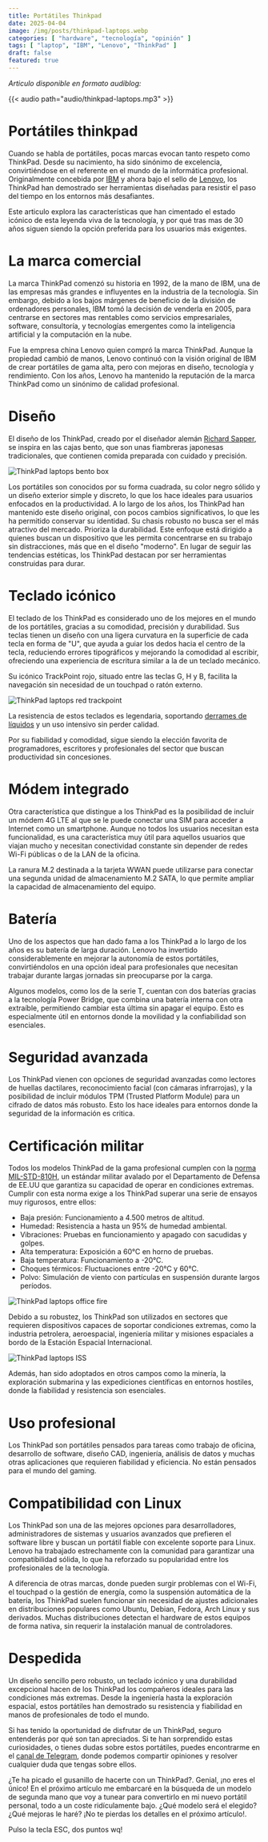 ```yaml
---
title: Portátiles Thinkpad
date: 2025-04-04
image: /img/posts/thinkpad-laptops.webp
categories: [ "hardware", "tecnología", "opinión" ]
tags: [ "laptop", "IBM", "Lenovo", "ThinkPad" ]
draft: false
featured: true
---
```


*Articulo disponible en formato audiblog:*

{{< audio path="audio/thinkpad-laptops.mp3" >}}

# Portátiles thinkpad

Cuando se habla de portátiles, pocas marcas evocan tanto respeto como ThinkPad. Desde su nacimiento, ha sido sinónimo de excelencia, convirtiéndose en el referente en el mundo de la informática profesional. Originalmente concebida por [IBM](https://www.ibm.com/us-en) y ahora bajo el sello de [Lenovo](https://www.lenovo.com), los ThinkPad han demostrado ser herramientas diseñadas para resistir el paso del tiempo en los entornos más desafiantes.

Este articulo explora las características que han cimentado el estado icónico de esta leyenda viva de la tecnología, y por qué tras mas de 30 años siguen siendo la opción preferida para los usuarios más exigentes.

# La marca comercial

La marca ThinkPad comenzó su historia en 1992, de la mano de IBM, una de las empresas más grandes e influyentes en la industria de la tecnología. Sin embargo, debido a los bajos márgenes de beneficio de la división de ordenadores personales, IBM tomó la decisión de venderla en 2005, para centrarse en sectores mas rentables como servicios empresariales, software, consultoría, y tecnologías emergentes como la inteligencia artificial y la computación en la nube.

Fue la empresa china Lenovo quien compró la marca ThinkPad. Aunque la propiedad cambió de manos, Lenovo continuó con la visión original de IBM de crear portátiles de gama alta, pero con mejoras en diseño, tecnología y rendimiento. Con los años, Lenovo ha mantenido la reputación de la marca ThinkPad como un sinónimo de calidad profesional.

# Diseño

El diseño de los ThinkPad, creado por el diseñador alemán [Richard Sapper](https://es.wikipedia.org/wiki/Richard_Sapper), se inspira en las cajas bento, que son unas fiambreras japonesas tradicionales, que contienen comida preparada con cuidado y precisión.

![ThinkPad laptops bento box](/img/thinkpad-laptops-bento-box.webp)

Los portátiles son conocidos por su forma cuadrada, su color negro sólido y un diseño exterior simple y discreto, lo que los hace ideales para usuarios enfocados en la productividad. A lo largo de los años, los ThinkPad han mantenido este diseño original, con pocos cambios significativos, lo que les ha permitido conservar su identidad. Su chasis robusto no busca ser el más atractivo del mercado. Prioriza la durabilidad. Este enfoque está dirigido a quienes buscan un dispositivo que les permita concentrarse en su trabajo sin distracciones, más que en el diseño "moderno". En lugar de seguir las tendencias estéticas, los ThinkPad destacan por ser herramientas construidas para durar.

# Teclado icónico

El teclado de los ThinkPad es considerado uno de los mejores en el mundo de los portátiles, gracias a su comodidad, precisión y durabilidad. Sus teclas tienen un diseño con una ligera curvatura en la superficie de cada tecla en forma de "U", que ayuda a guiar los dedos hacia el centro de la tecla, reduciendo errores tipográficos y mejorando la comodidad al escribir, ofreciendo una experiencia de escritura similar a la de un teclado mecánico.

Su icónico TrackPoint rojo, situado entre las teclas G, H y B, facilita la navegación sin necesidad de un touchpad o ratón externo.

![ThinkPad laptops red trackpoint](/img/thinkpad-laptops-red-trackpoint.webp)

La resistencia de estos teclados es legendaria, soportando [derrames de líquidos](https://www.youtube.com/watch?v=ke3H4Gnilco) y un uso intensivo sin perder calidad.

Por su fiabilidad y comodidad, sigue siendo la elección favorita de programadores, escritores y profesionales del sector que buscan productividad sin concesiones.

# Módem integrado

Otra característica que distingue a los ThinkPad es la posibilidad de incluir un módem 4G LTE al que se le puede conectar una SIM para acceder a Internet como un smartphone. Aunque no todos los usuarios necesitan esta funcionalidad, es una característica muy útil para aquellos usuarios que viajan mucho y necesitan conectividad constante sin depender de redes Wi-Fi públicas o de la LAN de la oficina.

La ranura M.2 destinada a la tarjeta WWAN puede utilizarse para conectar una segunda unidad de almacenamiento M.2 SATA, lo que permite ampliar la capacidad de almacenamiento del equipo.

# Batería

Uno de los aspectos que han dado fama a los ThinkPad a lo largo de los años es su batería de larga duración. Lenovo ha invertido considerablemente en mejorar la autonomía de estos portátiles, convirtiéndolos en una opción ideal para profesionales que necesitan trabajar durante largas jornadas sin preocuparse por la carga.

Algunos modelos, como los de la serie T, cuentan con dos baterías gracias a la tecnología Power Bridge, que combina una batería interna con otra extraíble, permitiendo cambiar esta última sin apagar el equipo. Esto es especialmente útil en entornos donde la movilidad y la confiabilidad son esenciales.

# Seguridad avanzada

Los ThinkPad vienen con opciones de seguridad avanzadas como lectores de huellas dactilares, reconocimiento facial (con cámaras infrarrojas), y la posibilidad de incluir módulos TPM (Trusted Platform Module) para un cifrado de datos más robusto. Esto los hace ideales para entornos donde la seguridad de la información es critica.

# Certificación militar

Todos los modelos ThinkPad de la gama profesional cumplen con la [norma MIL-STD-810H](https://en.wikipedia.org/wiki/MIL-STD-810), un estándar militar avalado por el Departamento de Defensa de EE.UU que garantiza su capacidad de operar en condiciones extremas. Cumplir con esta norma exige a los ThinkPad superar una serie de ensayos muy rigurosos, entre ellos:

- Baja presión: Funcionamiento a 4.500 metros de altitud.
- Humedad: Resistencia a hasta un 95% de humedad ambiental.
- Vibraciones: Pruebas en funcionamiento y apagado con sacudidas y golpes.
- Alta temperatura: Exposición a 60°C en horno de pruebas.
- Baja temperatura: Funcionamiento a -20°C.
- Choques térmicos: Fluctuaciones entre -20°C y 60°C.
- Polvo: Simulación de viento con partículas en suspensión durante largos períodos.

![ThinkPad laptops office fire](/img/thinkpad-laptops-office-fire.webp)

Debido a su robustez, los ThinkPad son utilizados en sectores que requieren dispositivos capaces de soportar condiciones extremas, como la industria petrolera, aeroespacial, ingeniería militar y misiones espaciales a bordo de la Estación Espacial Internacional.

![ThinkPad laptops ISS](/img/thinkpad-laptops-iss.webp)

Además, han sido adoptados en otros campos como la minería, la exploración submarina y las expediciones científicas en entornos hostiles, donde la fiabilidad y resistencia son esenciales.

# Uso profesional

Los ThinkPad son portátiles pensados para tareas como trabajo de oficina, desarrollo de software, diseño CAD, ingeniería, análisis de datos y muchas otras aplicaciones que requieren fiabilidad y eficiencia. No están pensados para el mundo del gaming.

# Compatibilidad con Linux

Los ThinkPad son una de las mejores opciones para desarrolladores, administradores de sistemas y usuarios avanzados que prefieren el software libre y buscan un portátil fiable con excelente soporte para Linux. Lenovo ha trabajado estrechamente con la comunidad para garantizar una compatibilidad sólida, lo que ha reforzado su popularidad entre los profesionales de la tecnología.

A diferencia de otras marcas, donde pueden surgir problemas con el Wi-Fi, el touchpad o la gestión de energía, como la suspensión automática de la batería, los ThinkPad suelen funcionar sin necesidad de ajustes adicionales en distribuciones populares como Ubuntu, Debian, Fedora, Arch Linux y sus derivados. Muchas distribuciones detectan el hardware de estos equipos de forma nativa, sin requerir la instalación manual de controladores.

# Despedida

Un diseño sencillo pero robusto, un teclado icónico y una durabilidad excepcional hacen de los ThinkPad los compañeros ideales para las condiciones más extremas. Desde la ingeniería hasta la exploración espacial, estos portátiles han demostrado su resistencia y fiabilidad en manos de profesionales de todo el mundo.

Si has tenido la oportunidad de disfrutar de un ThinkPad, seguro entenderás por qué son tan apreciados. Si te han sorprendido estas curiosidades, o tienes dudas sobre estos portátiles, puedes encontrarme en el [canal de Telegram](https://t.me/lateclaescape), donde podemos compartir opiniones y resolver cualquier duda que tengas sobre ellos.

¿Te ha picado el gusanillo de hacerte con un ThinkPad?. Genial, ¡no eres el único! En el próximo artículo me embarcaré en la búsqueda de un modelo de segunda mano que voy a tunear para convertirlo en mi nuevo portátil personal, todo a un coste ridículamente bajo. ¿Qué modelo será el elegido? ¿Qué mejoras le haré? ¡No te pierdas los detalles en el próximo artículo!.

Pulso la tecla ESC, dos puntos wq!

